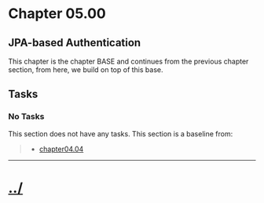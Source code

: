 # Chapter 05.00
## JPA-based Authentication
This chapter is the chapter BASE and continues from the previous
chapter section, from here, we build on top of this base.

## Tasks

### No Tasks
This section does not have any tasks.
This section is a baseline from:
> * [chapter04.04](../../chapter04/chapter04.04/)


---

# [../](../)
